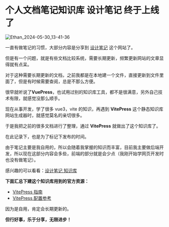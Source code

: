 # 个人文档笔记知识库 设计笔记 终于上线了

![Ethan_2024-05-30_13-41-36](https://pic.shejibiji.com/i/2024/05/30/665811a3b9fcf.jpg)

一直有做笔记的习惯，大部分内容是分享到 [设计笔记](https://www.shejibiji.com/) 这个网站了。

但是有一个问题，就是有些文档比较系统，需要长期更新，频繁更新网站的文章显得就有点呆。

对于这种需要长期更新的文档，之前我都是在本地建一个文件，直接更新到文件里面了，但是有时候需要查阅，总是不那么方便。

很早就听说了**VuePress**，也试用过别的知识库工具，都不是很满意，另外自己技术有限，就感觉没那么顺手。

现在从事开发，学了很多 vue3，vite 的知识，再遇到 **VitePress** 这个静态知识库网站生成器时，就感觉莫名的亲切很多。

于是我把之前的很多文档进行了整理，通过 **VitePress** 就做出了这个知识库了。

在此记录下，也是为了标记下发布的时间。

由于笔记主要是我自用的，所以会随着我掌握的知识而丰富，目前我主要做后端开发，所以现在这部分内容会多些，前端的部分就是会少点（我刚开始学网页开发时也没有做笔记）。

感兴趣的可以看看：[设计笔记 知识库](http://doc.shejibiji.com/)

**下面汇总下建这个知识库用到的官方资源：**

- [VitePress 指南](https://vitepress.dev/guide/what-is-vitepress)
- [VitePress 配置参考](https://vitepress.dev/reference/site-config)

因为是自用，肯定会长期更新的。

**但行好事，乐于分享，无限进步！**
